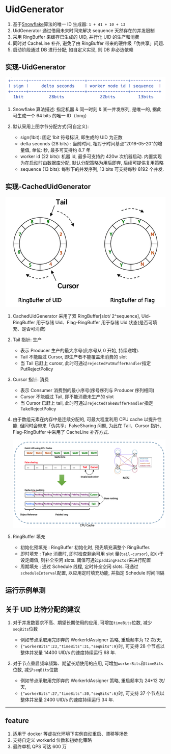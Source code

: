 # UidGenerator

1. 基于[Snowflake](https://github.com/twitter/snowflake)算法的唯一 ID 生成器: `1 + 41 + 10 + 13`
2. UidGenerator 通过借用未来时间来解决 sequence 天然存在的并发限制
3. 采用 RingBuffer 来缓存已生成的 UID, 并行化 UID 的生产和消费
4. 同时对 CacheLine 补齐, 避免了由 RingBuffer 带来的硬件级「伪共享」问题.
5. 启动阶段通过 DB 进行分配; 如自定义实现, 则 DB 非必选依赖

## 实现-UidGenerator

![Snowflake](doc/snowflake.png)

1. Snowflake 算法描述: 指定机器 & 同一时刻 & 某一并发序列, 是唯一的, 据此可生成一个 64 bits 的唯一 ID（long）
2. 默认采用上图字节分配方式(可自定义):

   - sign(1bit): 固定 1bit 符号标识, 即生成的 UID 为正数
   - delta seconds (28 bits) : 当前时间, 相对于时间基点"2016-05-20"的增量值, 单位: 秒, 最多可支持约 8.7 年
   - worker id (22 bits): 机器 id, 最多可支持约 420w 次机器启动. 内置实现为在启动时由数据库分配, 默认分配策略为用后即弃, 后续可提供复用策略
   - sequence (13 bits): 每秒下的并发序列, 13 bits 可支持每秒 8192 个并发.

## 实现-CachedUidGenerator

![RingBuffer](doc/ringbuffer.png)

1. CachedUidGenerator 采用了双 RingBuffer[slot/ 2^sequence], Uid-RingBuffer 用于存储 Uid、Flag-RingBuffer 用于存储 Uid 状态(是否可填充、是否可消费)
2. Tail 指针: 生产

   - 表示 Producer 生产的最大序号(此序号从 0 开始, 持续递增).
   - Tail 不能超过 Cursor, 即生产者不能覆盖未消费的 slot
   - 当 Tail 已赶上 curosr, 此时可通过`rejectedPutBufferHandler`指定 PutRejectPolicy

3. Cursor 指针: 消费

   - 表示 Consumer 消费到的最小序号(序号序列与 Producer 序列相同)
   - Cursor 不能超过 Tail, 即不能消费未生产的 slot
   - 当 Cursor 已赶上 tail, 此时可通过`rejectedTakeBufferHandler`指定 TakeRejectPolicy

4. 由于数组元素在内存中是连续分配的, 可最大程度利用 CPU cache 以提升性能. 但同时会带来「伪共享」FalseSharing 问题, 为此在 Tail、Cursor 指针、Flag-RingBuffer 中采用了 CacheLine
   补齐方式.

   ![FalseSharing](doc/cacheline_padding.png)

5. RingBuffer 填充

   - 初始化预填充 : RingBuffer 初始化时, 预先填充满整个 RingBuffer.
   - 即时填充 : Take 消费时, 即时检查剩余可用 slot 量(`tail-cursor`), 如小于设定阈值, 则补全空闲 slots. 阈值可通过`paddingFactor`来进行配置
   - 周期填充 : 通过 Schedule 线程, 定时补全空闲 slots. 可通过`scheduleInterval`配置, 以应用定时填充功能, 并指定 Schedule 时间间隔

## 运行示例单测

## 关于 UID 比特分配的建议

1. 对于并发数要求不高、期望长期使用的应用, 可增加`timeBits`位数, 减少`seqBits`位数

   - 例如节点采取用完即弃的 WorkerIdAssigner 策略, 重启频率为 12 次/天,
   - `{"workerBits":23,"timeBits":31,"seqBits":9}`时, 可支持 28 个节点以整体并发量 14400 UID/s 的速度持续运行 68 年.

2. 对于节点重启频率频繁、期望长期使用的应用, 可增加`workerBits`和`timeBits`位数, 减少`seqBits`位数

   - 例如节点采取用完即弃的 WorkerIdAssigner 策略, 重启频率为 24\*12 次/天,
   - `{"workerBits":27,"timeBits":30,"seqBits":6}`时, 可支持 37 个节点以整体并发量 2400 UID/s 的速度持续运行 34 年.

---

## feature

1. 适用于 docker 等虚拟化环境下实例自动重启、漂移等场景
2. 支持自定义 workerId 位数和初始化策略
3. 最终单机 QPS 可达 600 万
